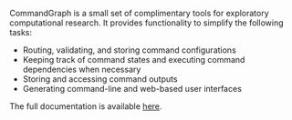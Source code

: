 CommandGraph is a small set of complimentary tools for exploratory computational research. It provides functionality to simplify the following tasks:

- Routing, validating, and storing command configurations
- Keeping track of command states and executing command dependencies when necessary
- Storing and accessing command outputs
- Generating command-line and web-based user interfaces

The full documentation is available [here](https://masonmcgill.github.io/cmdgraph/).
